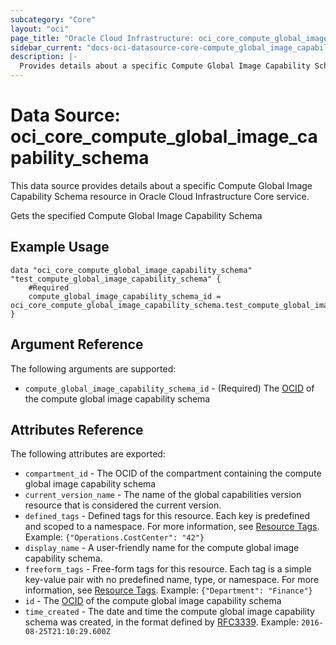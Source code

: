```yaml
---
subcategory: "Core"
layout: "oci"
page_title: "Oracle Cloud Infrastructure: oci_core_compute_global_image_capability_schema"
sidebar_current: "docs-oci-datasource-core-compute_global_image_capability_schema"
description: |-
  Provides details about a specific Compute Global Image Capability Schema in Oracle Cloud Infrastructure Core service
---
```


# Data Source: oci_core_compute_global_image_capability_schema
This data source provides details about a specific Compute Global Image Capability Schema resource in Oracle Cloud Infrastructure Core service.

Gets the specified Compute Global Image Capability Schema

## Example Usage

```hcl
data "oci_core_compute_global_image_capability_schema" "test_compute_global_image_capability_schema" {
	#Required
	compute_global_image_capability_schema_id = oci_core_compute_global_image_capability_schema.test_compute_global_image_capability_schema.id
}
```

## Argument Reference

The following arguments are supported:

* `compute_global_image_capability_schema_id` - (Required) The [OCID](https://docs.cloud.oracle.com/iaas/Content/General/Concepts/identifiers.htm) of the compute global image capability schema


## Attributes Reference

The following attributes are exported:

* `compartment_id` - The OCID of the compartment containing the compute global image capability schema 
* `current_version_name` - The name of the global capabilities version resource that is considered the current version.
* `defined_tags` - Defined tags for this resource. Each key is predefined and scoped to a namespace. For more information, see [Resource Tags](https://docs.cloud.oracle.com/iaas/Content/General/Concepts/resourcetags.htm).  Example: `{"Operations.CostCenter": "42"}` 
* `display_name` - A user-friendly name for the compute global image capability schema. 
* `freeform_tags` - Free-form tags for this resource. Each tag is a simple key-value pair with no predefined name, type, or namespace. For more information, see [Resource Tags](https://docs.cloud.oracle.com/iaas/Content/General/Concepts/resourcetags.htm).  Example: `{"Department": "Finance"}` 
* `id` - The [OCID](https://docs.cloud.oracle.com/iaas/Content/General/Concepts/identifiers.htm) of the compute global image capability schema 
* `time_created` - The date and time the compute global image capability schema was created, in the format defined by [RFC3339](https://tools.ietf.org/html/rfc3339).  Example: `2016-08-25T21:10:29.600Z` 

